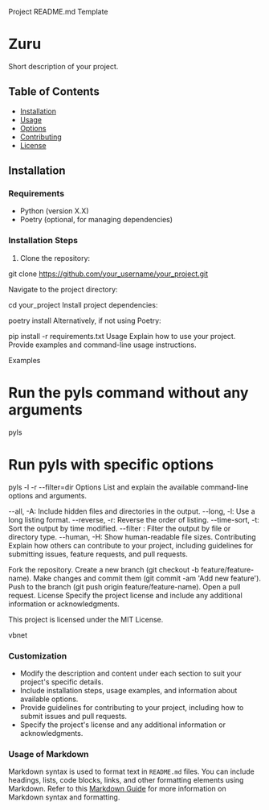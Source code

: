 Project README.md Template
# Zuru

Short description of your project.

## Table of Contents

- [Installation](#installation)
- [Usage](#usage)
- [Options](#options)
- [Contributing](#contributing)
- [License](#license)

## Installation

### Requirements

- Python (version X.X)
- Poetry (optional, for managing dependencies)

### Installation Steps

1. Clone the repository:


git clone https://github.com/your_username/your_project.git

Navigate to the project directory:


cd your_project
Install project dependencies:


poetry install
Alternatively, if not using Poetry:


pip install -r requirements.txt
Usage
Explain how to use your project. Provide examples and command-line usage instructions.

Examples

# Run the pyls command without any arguments
pyls

# Run pyls with specific options
pyls -l -r --filter=dir
Options
List and explain the available command-line options and arguments.

--all, -A: Include hidden files and directories in the output.
--long, -l: Use a long listing format.
--reverse, -r: Reverse the order of listing.
--time-sort, -t: Sort the output by time modified.
--filter <type>: Filter the output by file or directory type.
--human, -H: Show human-readable file sizes.
Contributing
Explain how others can contribute to your project, including guidelines for submitting issues, feature requests, and pull requests.

Fork the repository.
Create a new branch (git checkout -b feature/feature-name).
Make changes and commit them (git commit -am 'Add new feature').
Push to the branch (git push origin feature/feature-name).
Open a pull request.
License
Specify the project license and include any additional information or acknowledgments.

This project is licensed under the MIT License.

vbnet


### Customization

- Modify the description and content under each section to suit your project's specific details.
- Include installation steps, usage examples, and information about available options.
- Provide guidelines for contributing to your project, including how to submit issues and pull requests.
- Specify the project's license and any additional information or acknowledgments.

### Usage of Markdown

Markdown syntax is used to format text in `README.md` files. You can include headings, lists, code blocks, links, and other formatting elements using Markdown. Refer to this [Markdown Guide](https://www.markdownguide.org/basic-syntax/) for more information on Markdown syntax and formatting.

